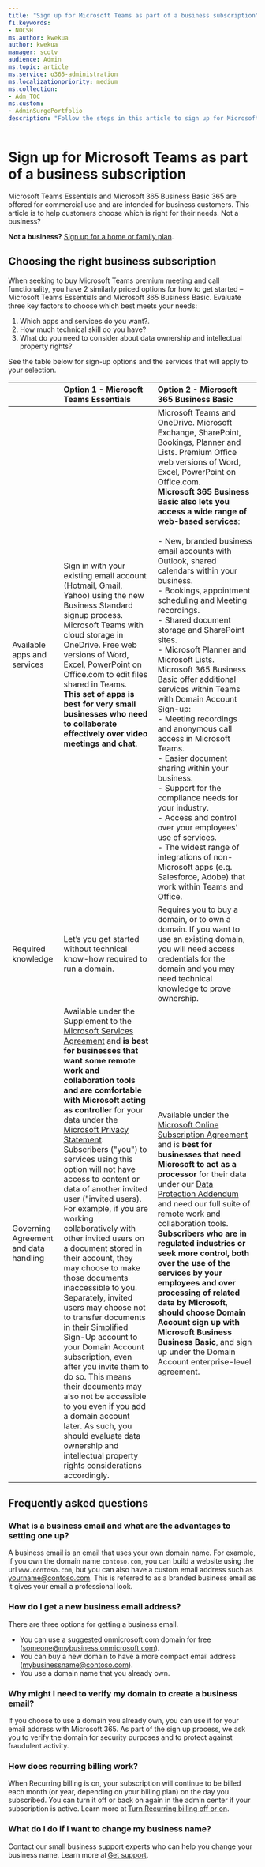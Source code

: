 ```yaml
---
title: "Sign up for Microsoft Teams as part of a business subscription"
f1.keywords:
- NOCSH
ms.author: kwekua
author: kwekua
manager: scotv
audience: Admin
ms.topic: article
ms.service: o365-administration
ms.localizationpriority: medium
ms.collection: 
- Adm_TOC
ms.custom: 
- AdminSurgePortfolio
description: "Follow the steps in this article to sign up for Microsoft Teams as part of a business subscription."
---
```


# Sign up for Microsoft Teams as part of a business subscription

Microsoft Teams Essentials and Microsoft 365 Business Basic 365 are offered for commercial use and are intended for business customers. This article is to help customers choose which is right for their needs.  Not a business?

**Not a business?** [Sign up for a home or family plan](https://go.microsoft.com/fwlink/?linkid=2109398).

## Choosing the right business subscription

When seeking to buy Microsoft Teams premium meeting and call functionality, you have 2 similarly priced options for how to get started – Microsoft Teams Essentials and Microsoft 365 Business Basic. Evaluate three key factors to choose which best meets your needs:

1. Which apps and services do you want?.
2. How much technical skill do you have?  
3. What do you need to consider about data ownership and intellectual property rights?

See the table below for sign-up options and the services that will apply to your selection.

||**Option 1 - Microsoft Teams Essentials** |**Option 2 - Microsoft 365 Business Basic** |
|:-----|:-----|:-----|
|Available apps and services  <br/> |Sign in with your existing email account (Hotmail, Gmail, Yahoo) using the new Business Standard signup process. Microsoft Teams with cloud storage in OneDrive. Free web versions of Word, Excel, PowerPoint on Office.com to edit files shared in Teams. <br/> **This set of apps is best for very small businesses who need to collaborate effectively over video meetings and chat**. |Microsoft Teams and OneDrive. Microsoft Exchange, SharePoint, Bookings, Planner and Lists. Premium Office web versions of Word, Excel, PowerPoint on Office.com. <br/> **Microsoft 365 Business Basic also lets you access a wide range of web-based services**: <br/> <br/> - New, branded business email accounts with Outlook, shared calendars within your business. <br/> - Bookings, appointment scheduling and Meeting recordings. <br/> - Shared document storage and SharePoint sites. <br/> - Microsoft Planner and Microsoft Lists. <br/> Microsoft 365 Business Basic offer additional services within Teams with Domain Account Sign-up: <br/> - Meeting recordings and anonymous call access in Microsoft Teams. <br/> - Easier document sharing within your business. <br/> - Support for the compliance needs for your industry. <br/> - Access and control over your employees’ use of services. <br/> - The widest range of integrations of non-Microsoft apps (e.g. Salesforce, Adobe) that work within Teams and Office. <br/> |
|Required knowledge  <br/> |Let’s you get started without technical know-how required to run a domain.  <br/> |Requires you to buy a domain, or to own a domain. If you want to use an existing domain, you will need access credentials for the domain and you may need technical knowledge to prove ownership. <br/> |
|Governing Agreement and data handling  <br/> |Available under the Supplement to the [Microsoft Services Agreement](https://go.microsoft.com/fwlink/p/?linkid=2180702) and **is best for businesses that want some remote work and collaboration tools and are comfortable with Microsoft acting as controller** for your data under the [Microsoft Privacy Statement](https://go.microsoft.com/fwlink/?LinkId=521839). Subscribers ("you") to services using this option will not have access to content or data of another invited user ("invited users). <br/> For example, if you are working collaboratively with other invited users on a document stored in their account, they may choose to make those documents inaccessible to you. <br/> Separately, invited users may choose not to transfer documents in their Simplified Sign-Up account to your Domain Account subscription, even after you invite them to do so. This means their documents may also not be accessible to you even if you add a domain account later. As such, you should evaluate data ownership and intellectual property rights considerations accordingly. <br/> |Available under the [Microsoft Online Subscription Agreement](https://go.microsoft.com/fwlink/p/?linkid=2180430) and is **best for businesses that need Microsoft to act as a processor** for their data under our [Data Protection Addendum](https://go.microsoft.com/fwlink/p/?linkid=2180314) and need our full suite of remote work and collaboration tools. **Subscribers who are in regulated industries or seek more control, both over the use of the services by your employees and over processing of related data by Microsoft, should choose Domain Account sign up with Microsoft Business Business Basic**, and sign up under the Domain Account enterprise-level agreement. <br/> |

## Frequently asked questions

### What is a business email and what are the advantages to setting one up?

A business email is an email that uses your own domain name. For example, if you own the domain name `contoso.com`, you can build a website using the url `www.contoso.com`, but you can also have a custom email address such as yourname@contoso.com. This is referred to as a branded business email as it gives your email a professional look.

### How do I get a new business email address?

There are three options for getting a business email.

- You can use a suggested onmicrosoft.com domain for free (someone@mybusiness.onmicrosoft.com).
- You can buy a new domain to have a more compact email address (mybusinessname@contoso.com).
- You use a domain name that you already own.

### Why might I need to verify my domain to create a business email?

If you choose to use a domain you already own, you can use it for your email address with Microsoft 365. As part of the sign up process, we ask you to verify the domain for security purposes and to protect against fraudulent activity.

### How does recurring billing work?

When Recurring billing is on, your subscription will continue to be billed each month (or year, depending on your billing plan) on the day you subscribed. You can turn it off or back on again in the admin center if your subscription is active. Learn more at [Turn Recurring billing off or on](../../commerce/subscriptions/renew-your-subscription.md#turn-recurring-billing-off-or-on).

### What do I do if I want to change my business name?


Contact our small business support experts who can help you change your business name. Learn more at [Get support](../get-help-support.md).

